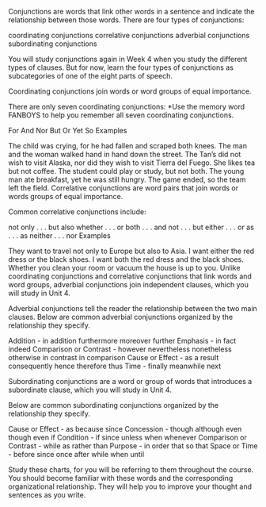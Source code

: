 Conjunctions are words that link other words in a sentence and indicate the relationship between those words. There are four types of conjunctions:

coordinating conjunctions
correlative conjunctions
adverbial conjunctions
subordinating conjunctions

You will study conjunctions again in Week 4 when you study the different types of clauses. But for now, learn the four types of conjunctions as subcategories of one of the eight parts of speech.

Coordinating conjunctions join words or word groups of equal importance.

There are only seven coordinating conjunctions: 
*Use the memory word FANBOYS to help you remember all seven coordinating conjunctions.

For
And
Nor
But
Or
Yet
So
Examples

The child was crying, for he had fallen and scraped both knees.
The man and the woman walked hand in hand down the street.
The Tan’s did not wish to visit Alaska, nor did they wish to visit Tierra del Fuego.
She likes tea but not coffee.
The student could play or study, but not both.
The young man ate breakfast, yet he was still hungry.
The game ended, so the team left the field.
Correlative conjunctions are word pairs that join words or words groups of equal importance.

Common correlative conjunctions include:

not only . . . but also
whether . . . or
both . . . and
not . . . but
either . . . or
as . . . as
neither . . . nor
Examples

They want to travel not only to Europe but also to Asia.
I want either the red dress or the black shoes.
I want both the red dress and the black shoes.
Whether you clean your room or vacuum the house is up to you.
Unlike coordinating conjunctions and correlative conjunctions that link words and word groups, adverbial conjunctions join independent clauses, which you will study in Unit 4.

Adverbial conjunctions tell the reader the relationship between the two main clauses. Below are common adverbial conjunctions organized by the relationship they specify.

Addition	- in addition furthermore moreover further
Emphasis	- in fact indeed
Comparison or Contrast	- however nevertheless nonetheless otherwise in contrast in comparison
Cause or Effect	- as a result consequently hence therefore thus
Time - finally meanwhile next


Subordinating conjunctions are a word or group of words that introduces a subordinate clause, which you will study in Unit 4.

Below are common subordinating conjunctions organized by the relationship they specify.

Cause or Effect	- as because since
Concession	- though although even though even if
Condition	- if since unless when whenever
Comparison or Contrast	- while as rather than
Purpose	- in order that so that
Space or Time - before since once after while when until

Study these charts, for you will be referring to them throughout the course. You should become familiar with these words and the corresponding organizational relationship. They will help you to improve your thought and sentences as you write.

